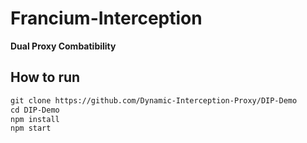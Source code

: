 # Francium-Interception

**Dual Proxy Combatibility**


## How to run
```txt
git clone https://github.com/Dynamic-Interception-Proxy/DIP-Demo
cd DIP-Demo
npm install
npm start
```
